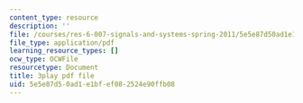 ```yaml
---
content_type: resource
description: ''
file: /courses/res-6-007-signals-and-systems-spring-2011/5e5e87d50ad1e1bfef082524e90ffb08_vyke3vF4Nk.pdf
file_type: application/pdf
learning_resource_types: []
ocw_type: OCWFile
resourcetype: Document
title: 3play pdf file
uid: 5e5e87d5-0ad1-e1bf-ef08-2524e90ffb08
---
```

